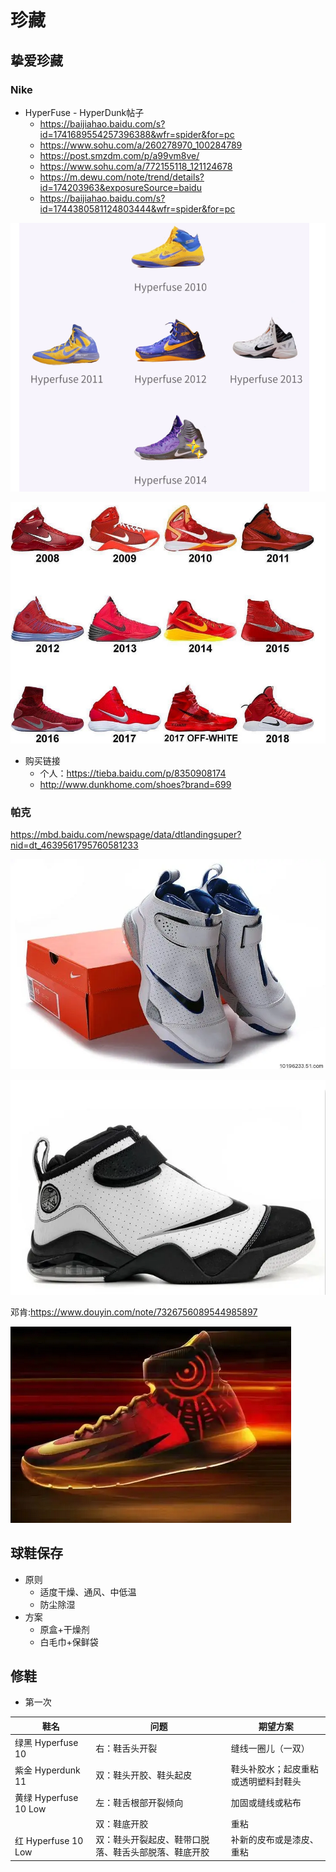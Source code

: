 # 珍藏

## 挚爱珍藏

### Nike

- HyperFuse - HyperDunk帖子
  - https://baijiahao.baidu.com/s?id=1741689554257396388&wfr=spider&for=pc
  - https://www.sohu.com/a/260278970_100284789
  - https://post.smzdm.com/p/a99vm8ve/
  - https://www.sohu.com/a/772155118_121124678
  - https://m.dewu.com/note/trend/details?id=174203963&exposureSource=baidu
  - https://baijiahao.baidu.com/s?id=1744380581124803444&wfr=spider&for=pc

![历年Hyperfuse](../../assets/04759df1fab351fc1e808917b07afbc.png) 

![历年hyperdunk](../../assets/48a8a5452b2cd5f6934d5739fb80946.png) 



- 购买链接
  - 个人：https://tieba.baidu.com/p/8350908174
  - http://www.dunkhome.com/shoes?brand=699

### 帕克

https://mbd.baidu.com/newspage/data/dtlandingsuper?nid=dt_4639561795760581233

![帕克](../../assets/u=3377750286,145334422&fm=253&fmt=auto&app=138&f=JPEG.png) 

![u=1863817095,2600638988&fm=253&fmt=auto&app=138&f=JPG](../../assets/u=1863817095,2600638988&fm=253&fmt=auto&app=138&f=JPG.png) 

邓肯:https://www.douyin.com/note/7326756089544985897

![80d6fd7b72f35f6b7c0ea5378dac1a6](../../assets/80d6fd7b72f35f6b7c0ea5378dac1a6.png) 

 ## 球鞋保存

- 原则
  - 适度干燥、通风、中低温
  - 防尘除湿
- 方案
  - 原盒+干燥剂
  - 白毛巾+保鲜袋



## 修鞋

- 第一次

| 鞋名                  | 问题                                                 | 期望方案                             |
| --------------------- | ---------------------------------------------------- | ------------------------------------ |
| 绿黑 Hyperfuse 10     | 右：鞋舌头开裂                                       | 缝线一圈儿（一双）                   |
| 紫金 Hyperdunk 11     | 双：鞋头开胶、鞋头起皮                               | 鞋头补胶水；起皮重粘或透明塑料封鞋头 |
| 黄绿 Hyperfuse 10 Low | 左：鞋舌根部开裂倾向                                 | 加固或缝线或粘布                     |
|                       | 双：鞋底开胶                                         | 重粘                                 |
| 红 Hyperfuse 10 Low   | 双：鞋头开裂起皮、鞋带口脱落、鞋舌头部脱落、鞋底开胶 | 补新的皮布或是漆皮、重粘             |
